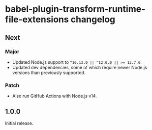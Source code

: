 # babel-plugin-transform-runtime-file-extensions changelog

## Next

### Major

- Updated Node.js support to `^10.13.0 || ^12.0.0 || >= 13.7.0`.
- Updated dev dependencies, some of which require newer Node.js versions than previously supported.

### Patch

- Also run GitHub Actions with Node.js v14.

## 1.0.0

Initial release.
